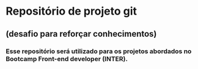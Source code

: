 # Repositório de projeto git 
## (desafio para reforçar conhecimentos)

### Esse repositório será utilizado para os projetos abordados no Bootcamp Front-end developer (INTER).
